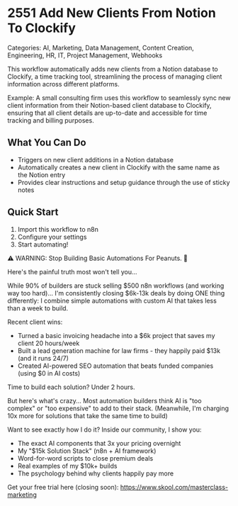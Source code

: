 # 2551 Add New Clients From Notion To Clockify

Categories: AI, Marketing, Data Management, Content Creation, Engineering, HR, IT, Project Management, Webhooks

This workflow automatically adds new clients from a Notion database to Clockify, a time tracking tool, streamlining the process of managing client information across different platforms.

Example: A small consulting firm uses this workflow to seamlessly sync new client information from their Notion-based client database to Clockify, ensuring that all client details are up-to-date and accessible for time tracking and billing purposes.

## What You Can Do
- Triggers on new client additions in a Notion database
- Automatically creates a new client in Clockify with the same name as the Notion entry
- Provides clear instructions and setup guidance through the use of sticky notes

## Quick Start
1. Import this workflow to n8n
2. Configure your settings
3. Start automating!

⚠️ WARNING: Stop Building Basic Automations For Peanuts. 🚫

Here's the painful truth most won't tell you...

While 90% of builders are stuck selling $500 n8n workflows (and working way too hard)...
I'm consistently closing $6k-13k deals by doing ONE thing differently:
I combine simple automations with custom AI that takes less than a week to build.

Recent client wins:
* Turned a basic invoicing headache into a $6k project that saves my client 20 hours/week
* Built a lead generation machine for law firms - they happily paid $13k (and it runs 24/7)
* Created AI-powered SEO automation that beats funded companies (using $0 in AI costs)

Time to build each solution? Under 2 hours.

But here's what's crazy...
Most automation builders think AI is "too complex" or "too expensive" to add to their stack.
(Meanwhile, I'm charging 10x more for solutions that take the same time to build)

Want to see exactly how I do it?
Inside our community, I show you:
* The exact AI components that 3x your pricing overnight
* My "$15k Solution Stack" (n8n + AI framework)
* Word-for-word scripts to close premium deals
* Real examples of my $10k+ builds
* The psychology behind why clients happily pay more

Get your free trial here (closing soon): https://www.skool.com/masterclass-marketing
